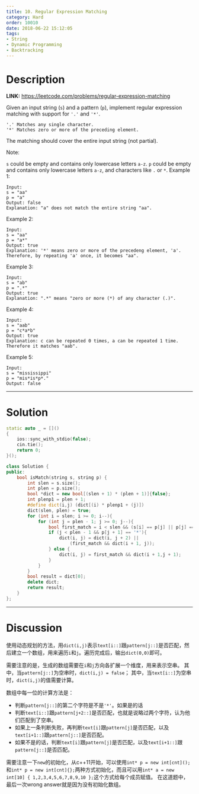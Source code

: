 ```yaml
---
title: 10. Regular Expression Matching
category: Hard
order: 10010
date: 2018-06-22 15:12:05
tags:
- String
- Dynamic Programming
- Backtracking
---
```


<!-- 记得完善 tags 和 category 字段 -->

# Description

**LINK:** https://leetcode.com/problems/regular-expression-matching

Given an input string (`s`) and a pattern (`p`), implement regular expression matching with support for `'.'` and `'*'`.

```
'.' Matches any single character.
'*' Matches zero or more of the preceding element.
```
The matching should cover the entire input string (not partial).

Note:

`s` could be empty and contains only lowercase letters `a-z`.
`p` could be empty and contains only lowercase letters `a-z`, and characters like `.` or `*`.
Example 1:
```
Input:
s = "aa"
p = "a"
Output: false
Explanation: "a" does not match the entire string "aa".
```
Example 2:
```
Input:
s = "aa"
p = "a*"
Output: true
Explanation: '*' means zero or more of the precedeng element, 'a'. Therefore, by repeating 'a' once, it becomes "aa".
```
Example 3:
```
Input:
s = "ab"
p = ".*"
Output: true
Explanation: ".*" means "zero or more (*) of any character (.)".
```
Example 4:
```
Input:
s = "aab"
p = "c*a*b"
Output: true
Explanation: c can be repeated 0 times, a can be repeated 1 time. Therefore it matches "aab".
```
Example 5:
```
Input:
s = "mississippi"
p = "mis*is*p*."
Output: false
```

----------
# Solution
```c++
static auto _ = []()
{
    ios::sync_with_stdio(false);
    cin.tie();
    return 0;
}();

class Solution {
public:
    bool isMatch(string s, string p) {
        int slen = s.size();
        int plen = p.size();
        bool *dict = new bool[(slen + 1) * (plen + 1)]{false};
        int plenp1 = plen + 1;
        #define dict(i,j) (dict[(i) * plenp1 + (j)])
        dict(slen, plen) = true;
        for (int i = slen; i >= 0; i--){
            for (int j = plen - 1; j >= 0; j--){
                bool first_match = i < slen && (s[i] == p[j] || p[j] == '.');
                if (j < plen - 1 && p[j + 1] == '*'){
                    dict(i, j) = dict(i, j + 2) ||
                        (first_match && dict(i + 1, j));
                } else {
                    dict(i, j) = first_match && dict(i + 1,j + 1);
                }
            }
        }
        bool result = dict[0];
        delete dict;
        return result;
    }
};
```
----------
# Discussion

使用动态规划的方法，用`dict(i,j)`表示`text[i::]`跟`pattern[j::]`是否匹配，然后建立一个数组，用来遍历`i`和`j`。遍历完成后，输出`dict(0,0)`即可。

需要注意的是，生成的数组需要在`i`和`j`方向各扩展一个维度，用来表示空串。
其中，当`pattern[j::]`为空串时，`dict(i,j) = false`；
其中，当`text[i::]`为空串时，`dict(i,j)`的值需要计算。

数组中每一位的计算方法是：
- 判断`pattern[j::]`的第二个字符是不是`'*'`。如果是的话
 - 判断`text[i::]`跟`pattern[j+2::]`是否匹配，也就是说略过两个字符，认为他们匹配到了空串。
 - 如果上一条判断失败，再判断`text[i]`跟`pattern[j]`是否匹配，以及`text[i+1::]`跟`pattern[j::]`是否匹配。
- 如果不是的话，判断`text[i]`跟`pattern[j]`是否匹配，以及`text[i+1::]`跟`pattern[j::]`是否匹配。

需要注意一下`new`的初始化，从c++11开始，可以使用`int* p = new int[cnt]();`和`int* p = new int[cnt]{};`两种方式初始化，而且可以用`int* a = new int[10] { 1,2,3,4,5,6,7,8,9,10 };`这个方式给每个成员赋值。
在这道题中，最后一次wrong answer就是因为没有初始化数组。